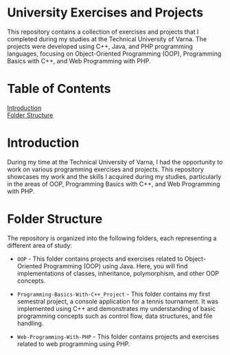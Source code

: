 # University Exercises and Projects
This repository contains a collection of exercises and projects that I completed during my studies at the Technical University of Varna. The projects were developed using C++, Java, and PHP programming languages, focusing on Object-Oriented Programming (OOP), Programming Basics with C++, and Web Programming with PHP.

# Table of Contents
[Introduction](#Introduction) <br>
[Folder Structure](#Folder-Structure)

# Introduction
During my time at the Technical University of Varna, I had the opportunity to work on various programming exercises and projects. This repository showcases my work and the skills I acquired during my studies, particularly in the areas of OOP, Programming Basics with C++, and Web Programming with PHP.

# Folder Structure
The repository is organized into the following folders, each representing a different area of study:

- `OOP` - This folder contains projects and exercises related to Object-Oriented Programming (OOP) using Java. Here, you will find implementations of classes, inheritance, polymorphism, and other OOP concepts.

- `Programming-Basics-With-C++_Project` - This folder contains my first semestral project, a console application for a tennis tournament. It was implemented using C++ and demonstrates my understanding of basic programming concepts such as control flow, data structures, and file handling.

- `Web-Programming-With-PHP` - This folder contains projects and exercises related to web programming using PHP.
